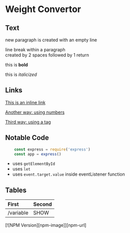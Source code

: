 # Weight Convertor

## Text
new paragraph is created with an empty line

line break within a paragraph  
created by 2 spaces followed by 1 return

this is **bold**

this is _italicized_

## Links
[This is an inline link](https://www.youtube.com/watch?v=7l-ZAuU8TXc "This is a hover over description")

[Another way: using numbers][1]

[Third way: using a tag][some tag]

## Notable Code

```js
    const express = require('express')
    const app = express()
```

+ uses `getElementById`
+ uses `let`
+ uses `event.target.value` inside eventListener function

## Tables

|First|Second|
|:----|:-----|
|/variable|SHOW|

[![NPM Version][npm-image]][npm-url]

<!-- ## Images -->
<!-- ![](http://unsplash.it/500/500) -->
<!-- ![](http://unsplash.it/500/500?image=4) -->








[1]: https://www.youtube.com/watch?v=7l-ZAuU8TXc
[some tag]: https://www.youtube.com/watch?v=7l-ZAuU8TXc
